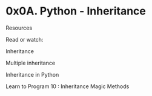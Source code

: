 # 0x0A. Python - Inheritance

Resources

Read or watch:

Inheritance

Multiple inheritance

Inheritance in Python

Learn to Program 10 : Inheritance Magic Methods
